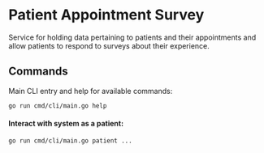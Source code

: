# Patient Appointment Survey

Service for holding data pertaining to patients and their appointments 
and allow patients to respond to surveys about their experience.

## Commands

Main CLI entry and help for available commands:
```shell
go run cmd/cli/main.go help
```

#### Interact with system as a patient:
```shell
go run cmd/cli/main.go patient ...
```